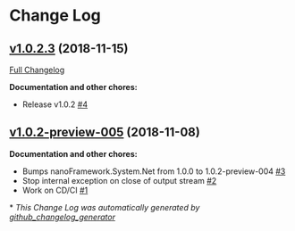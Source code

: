 # Change Log

## [v1.0.2.3](https://github.com/nanoframework/lib-nanoFramework.System.Net.Http/tree/v1.0.2.3) (2018-11-15)
[Full Changelog](https://github.com/nanoframework/lib-nanoFramework.System.Net.Http/compare/v1.0.2-preview-005...v1.0.2.3)

**Documentation and other chores:**

- Release v1.0.2 [\#4](https://github.com/nanoframework/lib-nanoFramework.System.Net.Http/pull/4)

## [v1.0.2-preview-005](https://github.com/nanoframework/lib-nanoFramework.System.Net.Http/tree/v1.0.2-preview-005) (2018-11-08)
**Documentation and other chores:**

- Bumps nanoFramework.System.Net from 1.0.0 to 1.0.2-preview-004 [\#3](https://github.com/nanoframework/lib-nanoFramework.System.Net.Http/pull/3)
- Stop internal exception on close of output stream [\#2](https://github.com/nanoframework/lib-nanoFramework.System.Net.Http/pull/2)
- Work on CD/CI [\#1](https://github.com/nanoframework/lib-nanoFramework.System.Net.Http/pull/1)



\* *This Change Log was automatically generated by [github_changelog_generator](https://github.com/skywinder/Github-Changelog-Generator)*
